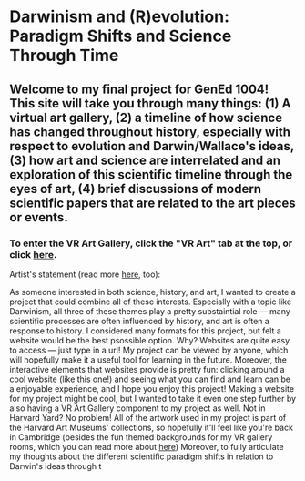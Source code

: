 # Darwinism and (R)evolution: Paradigm Shifts and Science Through Time
## Welcome to my final project for GenEd 1004! This site will take you through many things: (1) A virtual art gallery, (2) a timeline of how science has changed throughout history, especially with respect to evolution and Darwin/Wallace's ideas, (3) how art and science are interrelated and an exploration of this scientific timeline through the eyes of art, (4) brief discussions of modern scientific papers that are related to the art pieces or events.
### To enter the VR Art Gallery, click the "VR Art" tab at the top, or click [here](https://shanivi.github.io/paradigmshifts/another-page-science.html).

Artist's statement (read more [here](https://shanivi.github.io/paradigmshifts/another-page-cs.html), too):

As someone interested in both science, history, and art, I wanted to create a project that could combine all of these interests. Especially with a topic like Darwinism, all three of these themes play a pretty substaintial role — many scientific processes are often influenced by history, and art is often a response to history. I considered many formats for this project, but felt a website would be the best psossible option. Why? Websites are quite easy to access — just type in a url! My project can be viewed by anyone, which will hopefully make it a useful tool for learning in the future. Moreover, the interactive elements that websites provide is pretty fun: clicking around a cool website (like this one!) and seeing what you can find and learn can be a enjoyable experience, and I hope you enjoy this project! Making a website for my project might be cool, but I wanted to take it even one step further by also having a VR Art Gallery component to my project as well. Not in Harvard Yard? No problem! All of the artwork used in my project is part of the Harvard Art Museums' collections, so hopefully it'll feel like you're back in Cambridge (besides the fun themed backgrounds for my VR gallery rooms, which you can read more about [here](https://shanivi.github.io/paradigmshifts/another-page-art.html)) Moreover, to fully articulate my thoughts about the different scientific paradigm shifts in relation to Darwin's ideas through t

